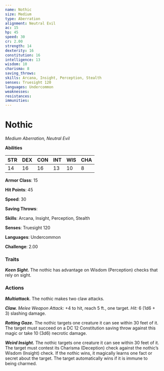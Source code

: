 ```yaml
---
name: Nothic
size: Medium
type: Aberration
alignment: Neutral Evil
ac: 15
hp: 45
speed: 30
cr: 2.00
strength: 14
dexterity: 16
constitution: 16
intelligence: 13
wisdom: 10
charisma: 8
saving_throws: 
skills: Arcana, Insight, Perception, Stealth
senses: Truesight 120
languages: Undercommon
weaknesses:
resistances:
immunities:
---
```


# Nothic

*Medium Aberration, Neutral Evil*

**Abilities**

| STR | DEX | CON | INT | WIS | CHA |
| --- | --- | --- | --- | --- | --- |
| 14 | 16 | 16 | 13 | 10 | 8 |

**Armor Class**: 15

**Hit Points**: 45

**Speed**: 30

**Saving Throws**: 

**Skills**: Arcana, Insight, Perception, Stealth

**Senses**: Truesight 120

**Languages**: Undercommon

**Challenge**: 2.00


### Traits
***Keen Sight.*** The nothic has advantage on Wisdom (Perception) checks that rely on sight.

### Actions
***Multiattack.*** The nothic makes two claw attacks.

***Claw.*** *Melee Weapon Attack:* +4 to hit, reach 5 ft., one target. *Hit:* 6 (1d6 + 3) slashing damage.

***Rotting Gaze.*** The nothic targets one creature it can see within 30 feet of it. The target must succeed on a DC 12 Constitution saving throw against this magic or take 10 (3d6) necrotic damage.

***Weird Insight.*** The nothic targets one creature it can see within 30 feet of it. The target must contest its Charisma (Deception) check against the nothic’s Wisdom (Insight) check. If the nothic wins, it magically learns one fact or secret about the target. The target automatically wins if it is immune to being charmed.
